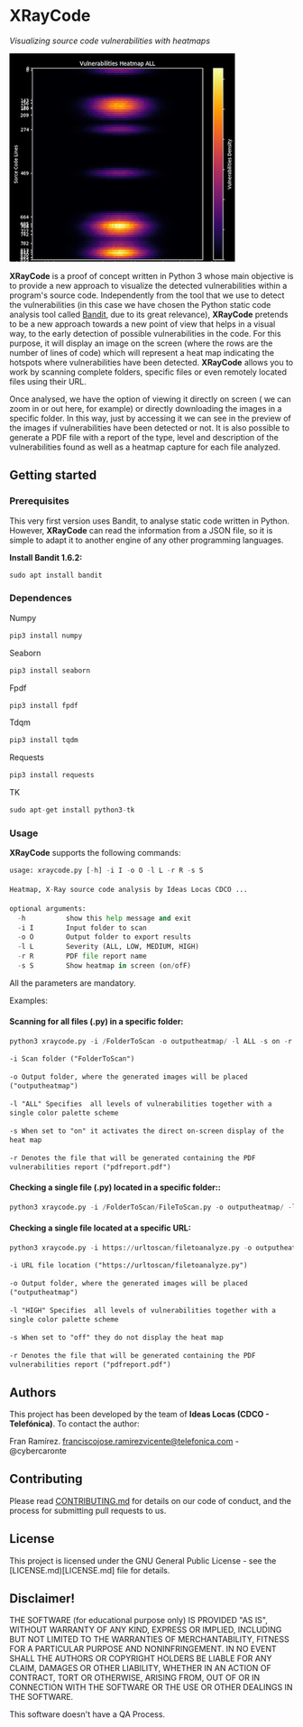 
# XRayCode
*Visualizing source code vulnerabilities with heatmaps*

![alt text](XRayCode_Example.png)


**XRayCode** is a proof of concept written in Python 3 whose main objective is to provide a new approach to visualize the detected vulnerabilities within a program's source code. Independently from the tool that we use to detect the vulnerabilities (in this case we have chosen the Python static code analysis tool called [Bandit](https://pypi.org/project/bandit/), due to its great relevance), **XRayCode** pretends to be a new approach towards a new point of view that helps in a visual way, to the early detection of possible vulnerabilities in the code. For this purpose, it will display an image on the screen (where the rows are the number of lines of code) which will represent a heat map indicating the hotspots where vulnerabilities have been detected. **XRayCode** allows you to work by scanning complete folders, specific files or even remotely located files using their URL. 

Once analysed, we have the option of viewing it directly on screen ( we can zoom in or out here, for example) or directly downloading the images in a specific folder. In this way, just by accessing it we can see in the preview of the images if vulnerabilities have been detected or not. It is also possible to generate a PDF file with a report of the type, level and description of the vulnerabilities found as well as a heatmap capture for each file analyzed.

## Getting started

### Prerequisites

This very first version uses Bandit, to analyse static code written in Python. However, **XRayCode** can read the information from a JSON file, so it is simple to adapt it to another engine of any other programming languages.

**Install Bandit 1.6.2:**

```python
sudo apt install bandit
```

### Dependences

Numpy
```python
pip3 install numpy
```

Seaborn
```python
pip3 install seaborn
```

Fpdf
```python
pip3 install fpdf
```

Tdqm
```python
pip3 install tqdm
```

Requests
```python
pip3 install requests
```

TK
```python
sudo apt-get install python3-tk
```

### Usage

**XRayCode** supports the following commands:

```python
usage: xraycode.py [-h] -i I -o O -l L -r R -s S

Heatmap, X-Ray source code analysis by Ideas Locas CDCO ...

optional arguments:
  -h          show this help message and exit
  -i I        Input folder to scan
  -o O        Output folder to export results
  -l L        Severity (ALL, LOW, MEDIUM, HIGH)
  -r R        PDF file report name
  -s S        Show heatmap in screen (on/ofF)
```

All the parameters are mandatory.

Examples:

#### Scanning for all files (.py) in a specific folder:
```python
python3 xraycode.py -i /FolderToScan -o outputheatmap/ -l ALL -s on -r pdfreport2.pdf
```
    -i Scan folder ("FolderToScan")

    -o Output folder, where the generated images will be placed ("outputheatmap")

    -l "ALL" Specifies  all levels of vulnerabilities together with a single color palette scheme

    -s When set to "on" it activates the direct on-screen display of the heat map

    -r Denotes the file that will be generated containing the PDF vulnerabilities report ("pdfreport.pdf")

#### Checking a single file (.py) located in a specific folder::

```python
python3 xraycode.py -i /FolderToScan/FileToScan.py -o outputheatmap/ -l ALL -s on -r pdfreport2.pdf
```

#### Checking a single file located at a specific URL:
```python
python3 xraycode.py -i https://urltoscan/filetoanalyze.py -o outputheatmap/ -l HIGH -s off -r pdfreport.pdf
```
    -i URL file location ("https://urltoscan/filetoanalyze.py")

    -o Output folder, where the generated images will be placed ("outputheatmap")

    -l "HIGH" Specifies  all levels of vulnerabilities together with a single color palette scheme

    -s When set to "off" they do not display the heat map

    -r Denotes the file that will be generated containing the PDF vulnerabilities report ("pdfreport.pdf")


## Authors

This project has been developed by the team of **Ideas Locas (CDCO - Telefónica)**. 
To contact the author:

Fran Ramírez. franciscojose.ramirezvicente@telefonica.com - @cybercaronte


## Contributing

Please read [CONTRIBUTING.md](CONTRIBUTING.md) for details on our code of conduct, and the process for submitting pull requests to us.

## License

This project is licensed under the GNU General Public License - see the [LICENSE.md)[LICENSE.md] file for details.

## Disclaimer!

THE SOFTWARE (for educational purpose only) IS PROVIDED "AS IS", WITHOUT WARRANTY OF ANY KIND, EXPRESS OR IMPLIED, INCLUDING BUT NOT LIMITED TO THE WARRANTIES OF MERCHANTABILITY, FITNESS FOR A PARTICULAR PURPOSE AND NONINFRINGEMENT. IN NO EVENT SHALL THE AUTHORS OR COPYRIGHT HOLDERS BE LIABLE FOR ANY CLAIM, DAMAGES OR OTHER LIABILITY, WHETHER IN AN ACTION OF CONTRACT, TORT OR OTHERWISE, ARISING FROM, OUT OF OR IN CONNECTION WITH THE SOFTWARE OR THE USE OR OTHER DEALINGS IN THE SOFTWARE.

This software doesn't have a QA Process.
